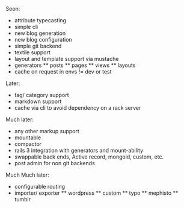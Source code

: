 Soon:

* attribute typecasting
* simple cli
* new blog generation
* new blog configuration
* simple git backend
* textile support
* layout and template support via mustache
* generators
** posts
** pages
** views
** layouts
* cache on request in envs != dev or test

Later:

* tag/ category support
* markdown support
* cache via cli to avoid dependency on a rack server

Much later:

* any other markup support
* mountable
* compactor
* rails 3 integration with generators and mount-ability
* swappable back ends, Active record, mongoid, custom, etc.
* post admin for non git backends

Much Much later:

* configurable routing
* importer/ exporter
** wordpress
** custom
** typo
** mephisto
** tumblr

